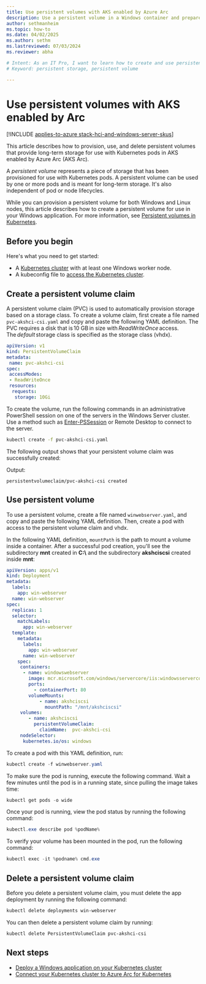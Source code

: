 ```yaml
---
title: Use persistent volumes with AKS enabled by Azure Arc
description: Use a persistent volume in a Windows container and prepare Windows nodes for group Managed Service Accounts
author: sethmanheim
ms.topic: how-to
ms.date: 04/02/2025
ms.author: sethm 
ms.lastreviewed: 07/03/2024
ms.reviewer: abha

# Intent: As an IT Pro, I want to learn how to create and use persistent storage volumes in a Windows container and prepare Windows nodes.
# Keyword: persistent storage, persistent volume

---
```


# Use persistent volumes with AKS enabled by Arc

[!INCLUDE [applies-to-azure stack-hci-and-windows-server-skus](includes/aks-hci-applies-to-skus/aks-hybrid-applies-to-azure-stack-hci-windows-server-sku.md)]

This article describes how to provision, use, and delete persistent volumes that provide long-term storage for use with Kubernetes pods in AKS enabled by Azure Arc (AKS Arc).

A *persistent volume* represents a piece of storage that has been provisioned for use with Kubernetes pods. A persistent volume can be used by one or more pods and is meant for long-term storage. It's also independent of pod or node lifecycles.

While you can provision a persistent volume for both Windows and Linux nodes, this article describes how to create a persistent volume for use in your Windows application. For more information, see [Persistent volumes in Kubernetes](https://kubernetes.io/docs/concepts/storage/persistent-volumes/).

## Before you begin

Here's what you need to get started:

- A [Kubernetes cluster](kubernetes-walkthrough-powershell.md#step-6-create-a-kubernetes-cluster) with at least one Windows worker node.
- A kubeconfig file to [access the Kubernetes cluster](kubernetes-walkthrough-powershell.md#access-your-clusters-using-kubectl).

## Create a persistent volume claim

A persistent volume claim (PVC) is used to automatically provision storage based on a storage class. To create a volume claim, first create a file named `pvc-akshci-csi.yaml` and copy and paste the following YAML definition. The PVC requires a disk that is 10 GB in size with *ReadWriteOnce* access. The *default* storage class is specified as the storage class (vhdx).  

```yaml
apiVersion: v1
kind: PersistentVolumeClaim
metadata:
 name: pvc-akshci-csi
spec:
 accessModes:
 - ReadWriteOnce
 resources:
  requests:
   storage: 10Gi
```

To create the volume, run the following commands in an administrative PowerShell session on one of the servers in the Windows Server cluster. Use a method such as [Enter-PSSession](/powershell/module/microsoft.powershell.core/enter-pssession) or Remote Desktop to connect to the server.

```bash
kubectl create -f pvc-akshci-csi.yaml 
```

The following output shows that your persistent volume claim was successfully created:

Output:

```output
persistentvolumeclaim/pvc-akshci-csi created
```

## Use persistent volume

To use a persistent volume, create a file named `winwebserver.yaml`, and copy and paste the following YAML definition. Then, create a pod with access to the persistent volume claim and vhdx.

In the following YAML definition, `mountPath` is the path to mount a volume inside a container. After a successful pod creation, you'll see the subdirectory **mnt** created in **C:\\** and the subdirectory **akshciscsi** created inside **mnt**:

```yaml
apiVersion: apps/v1 
kind: Deployment 
metadata: 
  labels: 
    app: win-webserver 
  name: win-webserver 
spec: 
  replicas: 1 
  selector: 
    matchLabels: 
      app: win-webserver 
  template: 
    metadata: 
      labels: 
        app: win-webserver 
      name: win-webserver 
    spec: 
     containers: 
      - name: windowswebserver 
        image: mcr.microsoft.com/windows/servercore/iis:windowsservercore-ltsc2019 
        ports:  
          - containerPort: 80    
        volumeMounts: 
            - name: akshciscsi 
              mountPath: "/mnt/akshciscsi" 
     volumes: 
        - name: akshciscsi 
          persistentVolumeClaim: 
            claimName:  pvc-akshci-csi 
     nodeSelector: 
      kubernetes.io/os: windows 
```

To create a pod with this YAML definition, run:

```powershell
kubectl create -f winwebserver.yaml 
```

To make sure the pod is running, execute the following command. Wait a few minutes until the pod is in a running state, since pulling the image takes time:

```powershell
kubectl get pods -o wide 
```

Once your pod is running, view the pod status by running the following command:

```powershell
kubectl.exe describe pod %podName% 
```

To verify your volume has been mounted in the pod, run the following command:

```powershell
kubectl exec -it %podname% cmd.exe 
```

## Delete a persistent volume claim

Before you delete a persistent volume claim, you must delete the app deployment by running the following command:

```powershell
kubectl delete deployments win-webserver
```

You can then delete a persistent volume claim by running:

```powershell
kubectl delete PersistentVolumeClaim pvc-akshci-csi
```

## Next steps

- [Deploy a Windows application on your Kubernetes cluster](./deploy-windows-application.md)
- [Connect your Kubernetes cluster to Azure Arc for Kubernetes](./connect-to-arc.md)
